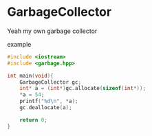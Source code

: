 # GarbageCollector
Yeah my own garbage collector

example
```cpp
#include <iostream>
#include <garbage.hpp>

int main(void){
    GarbageCollector gc;
    int* a = (int*)gc.allocate(sizeof(int*));
    *a = 54;
    printf("%d\n", *a);
    gc.deallocate(a);

    return 0;
}
```